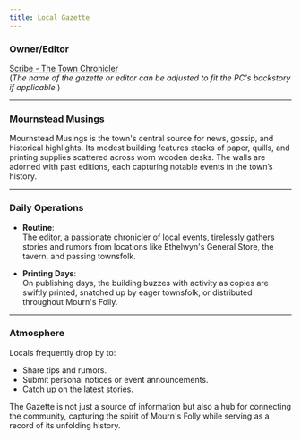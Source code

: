 ```yaml
---
title: Local Gazette
---
```


### **Owner/Editor**  
[Scribe - The Town Chronicler](../../../../Mourn's-Folly/Player-Characters/Player-Creation/PC-Backgrounds/Scribe---The-Town-Chronicler)  
(*The name of the gazette or editor can be adjusted to fit the PC's backstory if applicable.*)

---

### **Mournstead Musings**  

Mournstead Musings is the town's central source for news, gossip, and historical highlights. Its modest building features stacks of paper, quills, and printing supplies scattered across worn wooden desks. The walls are adorned with past editions, each capturing notable events in the town’s history.  

---

### **Daily Operations**  

- **Routine**:  
  The editor, a passionate chronicler of local events, tirelessly gathers stories and rumors from locations like Ethelwyn's General Store, the tavern, and passing townsfolk.  

- **Printing Days**:  
  On publishing days, the building buzzes with activity as copies are swiftly printed, snatched up by eager townsfolk, or distributed throughout Mourn's Folly.

---

### **Atmosphere**  

Locals frequently drop by to:  
- Share tips and rumors.  
- Submit personal notices or event announcements.  
- Catch up on the latest stories.

The Gazette is not just a source of information but also a hub for connecting the community, capturing the spirit of Mourn's Folly while serving as a record of its unfolding history.
